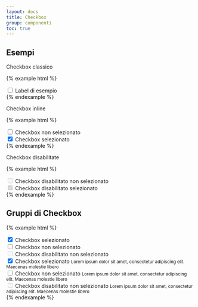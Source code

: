 ```yaml
---
layout: docs
title: Checkbox
group: componenti
toc: true
---
```


## Esempi

Checkbox classico

{% example html %}
<div class="form-check">
  <input id="checkbox1" type="checkbox">
  <label for="checkbox1">Label di esempio</label>
</div>
{% endexample %}

Checkbox inline 

{% example html %}
<div class="form-check form-check-inline">
  <input id="checkbox2" type="checkbox">
  <label for="checkbox2">Checkbox non selezionato</label>
</div>

<div class="form-check form-check-inline">
  <input id="checkbox3" type="checkbox" checked="checked">
  <label for="checkbox3">Checkbox selezionato</label>
</div>
{% endexample %}

Checkbox disabilitate

{% example html %}
<div class="form-check">
  <input id="checkbox4" type="checkbox" disabled>
  <label for="checkbox4" class="disabled">Checkbox disabilitato non selezionato</label>
</div>

<div class="form-check">
  <input id="checkbox5" type="checkbox" disabled checked="checked">
  <label for="checkbox5" class="disabled">Checkbox disabilitato selezionato</label>
</div>
{% endexample %}

## Gruppi di Checkbox

{% example html %}
<div class="row">
  <div class="col-md-5">
    <div class="form-check form-check-group">
      <input id="checkbox6" type="checkbox" checked="checked">
      <label for="checkbox6">Checkbox selezionato</label>
    </div>
    <div class="form-check form-check-group">
      <input id="checkbox7" type="checkbox">
      <label for="checkbox7">Checkbox non selezionato</label>
    </div>
    <div class="form-check form-check-group">
      <input id="checkbox8" type="checkbox" disabled="disabled">
      <label for="checkbox8" class="disabled">Checkbox disabilitato non selezionato</label>
    </div>
  </div>
  <div class="col-md-2"></div>
  <div class="col-md-5">
    <div class="form-check form-check-group">
      <input id="checkbox9" type="checkbox" aria-describedby="checkbox9-help" checked="checked">
      <label for="checkbox9">Checkbox selezionato</label>
      <small id="checkbox9-help" class="form-text">Lorem ipsum dolor sit amet, consectetur adipiscing elit. Maecenas molestie libero</small>
    </div>
    <div class="form-check form-check-group">
      <input id="checkbox10" type="checkbox" aria-describedby="checkbox10-help">
      <label for="checkbox10">Checkbox non selezionato</label>
      <small id="checkbox10-help" class="form-text">Lorem ipsum dolor sit amet, consectetur adipiscing elit. Maecenas molestie libero</small>
    </div>
    <div class="form-check form-check-group">
      <input id="checkbox11" type="checkbox" aria-describedby="checkbox11-help" disabled="disabled">
      <label for="checkbox11" class="disabled">Checkbox disabilitato non selezionato</label>
      <small id="checkbox11-help" class="form-text">Lorem ipsum dolor sit amet, consectetur adipiscing elit. Maecenas molestie libero</small>
    </div>
  </div>
</div>
{% endexample %}
